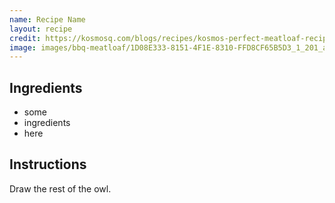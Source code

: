 ```yaml
---
name: Recipe Name
layout: recipe
credit: https://kosmosq.com/blogs/recipes/kosmos-perfect-meatloaf-recipe
image: images/bbq-meatloaf/1D08E333-8151-4F1E-8310-FFD8CF65B5D3_1_201_a.jpeg
---
```

## Ingredients

* some
* ingredients
* here

## Instructions

Draw the rest of the owl.